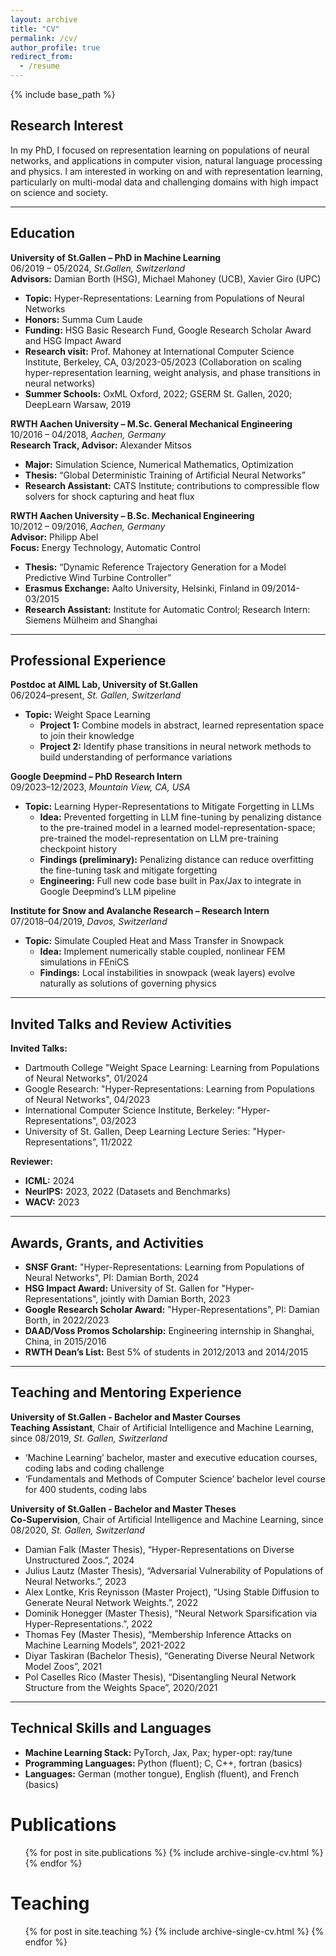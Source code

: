 ```yaml
---
layout: archive
title: "CV"
permalink: /cv/
author_profile: true
redirect_from:
  - /resume
---
```


{% include base_path %}

<!-- # Konstantin Schürholt | Curriculum Vitae

**Address:** Kesselhaldenstrasse 55 – 9016 St.Gallen – Switzerland  
**Phone:** +41 (0) 76 716 78 34  
**Email:** [konstantin.schuerholt@gmail.com](mailto:konstantin.schuerholt@gmail.com)  
**Website:** [kschuerholt.github.io](http://kschuerholt.github.io)  
**GitHub:** [github.com/kschuerholt](https://github.com/kschuerholt)

--- -->

## Research Interest

In my PhD, I focused on representation learning on populations of neural networks, and applications in computer vision, natural language processing and physics. I am interested in working on and with representation learning, particularly on multi-modal data and challenging domains with high impact on science and society.

---

## Education

**University of St.Gallen – PhD in Machine Learning**  
06/2019 – 05/2024, *St.Gallen, Switzerland*  
**Advisors:** Damian Borth (HSG), Michael Mahoney (UCB), Xavier Giro (UPC)  
- **Topic:** Hyper-Representations: Learning from Populations of Neural Networks
- **Honors:** Summa Cum Laude
- **Funding:** HSG Basic Research Fund, Google Research Scholar Award and HSG Impact Award
- **Research visit:** Prof. Mahoney at International Computer Science Institute, Berkeley, CA, 03/2023-05/2023 (Collaboration on scaling hyper-representation learning, weight analysis, and phase transitions in neural networks)
- **Summer Schools:** OxML Oxford, 2022; GSERM St. Gallen, 2020; DeepLearn Warsaw, 2019

**RWTH Aachen University – M.Sc. General Mechanical Engineering**  
10/2016 – 04/2018, *Aachen, Germany*  
**Research Track, Advisor:** Alexander Mitsos  
- **Major:** Simulation Science, Numerical Mathematics, Optimization
- **Thesis:** “Global Deterministic Training of Artificial Neural Networks”
- **Research Assistant:** CATS Institute; contributions to compressible flow solvers for shock capturing and heat flux

**RWTH Aachen University – B.Sc. Mechanical Engineering**  
10/2012 – 09/2016, *Aachen, Germany*  
**Advisor:** Philipp Abel  
**Focus:** Energy Technology, Automatic Control  
- **Thesis:** “Dynamic Reference Trajectory Generation for a Model Predictive Wind Turbine Controller”
- **Erasmus Exchange:** Aalto University, Helsinki, Finland in 09/2014-03/2015
- **Research Assistant:** Institute for Automatic Control; Research Intern: Siemens Mülheim and Shanghai

---

## Professional Experience

**Postdoc at AIML Lab, University of St.Gallen**  
06/2024–present, *St. Gallen, Switzerland*  
- **Topic:** Weight Space Learning  
  - **Project 1:** Combine models in abstract, learned representation space to join their knowledge
  - **Project 2:** Identify phase transitions in neural network methods to build understanding of performance variations

**Google Deepmind – PhD Research Intern**  
09/2023–12/2023, *Mountain View, CA, USA*  
- **Topic:** Learning Hyper-Representations to Mitigate Forgetting in LLMs  
  - **Idea:** Prevented forgetting in LLM fine-tuning by penalizing distance to the pre-trained model in a learned model-representation-space; pre-trained the model-representation on LLM pre-training checkpoint history
  - **Findings (preliminary):** Penalizing distance can reduce overfitting the fine-tuning task and mitigate forgetting
  - **Engineering:** Full new code base built in Pax/Jax to integrate in Google Deepmind’s LLM pipeline

**Institute for Snow and Avalanche Research – Research Intern**  
07/2018–04/2019, *Davos, Switzerland*  
- **Topic:** Simulate Coupled Heat and Mass Transfer in Snowpack  
  - **Idea:** Implement numerically stable coupled, nonlinear FEM simulations in FEniCS
  - **Findings:** Local instabilities in snowpack (weak layers) evolve naturally as solutions of governing physics

---

## Invited Talks and Review Activities

**Invited Talks:**
- Dartmouth College "Weight Space Learning: Learning from Populations of Neural Networks", 01/2024
- Google Research: "Hyper-Representations: Learning from Populations of Neural Networks", 04/2023
- International Computer Science Institute, Berkeley: "Hyper-Representations", 03/2023
- University of St. Gallen, Deep Learning Lecture Series: "Hyper-Representations", 11/2022

**Reviewer:**
- **ICML:** 2024
- **NeurIPS:** 2023, 2022 (Datasets and Benchmarks)
- **WACV:** 2023

---

## Awards, Grants, and Activities

- **SNSF Grant:** "Hyper-Representations: Learning from Populations of Neural Networks", PI: Damian Borth, 2024
- **HSG Impact Award:** University of St. Gallen for "Hyper-Representations", jointly with Damian Borth, 2023
- **Google Research Scholar Award:** "Hyper-Representations", PI: Damian Borth, in 2022/2023
- **DAAD/Voss Promos Scholarship:** Engineering internship in Shanghai, China, in 2015/2016
- **RWTH Dean’s List:** Best 5% of students in 2012/2013 and 2014/2015

---

## Teaching and Mentoring Experience

**University of St.Gallen - Bachelor and Master Courses**  
**Teaching Assistant**, Chair of Artificial Intelligence and Machine Learning, since 08/2019, *St. Gallen, Switzerland*  
- ‘Machine Learning’ bachelor, master and executive education courses, coding labs and coding challenge
- ‘Fundamentals and Methods of Computer Science’ bachelor level course for 400 students, coding labs

**University of St.Gallen - Bachelor and Master Theses**  
**Co-Supervision**, Chair of Artificial Intelligence and Machine Learning, since 08/2020, *St. Gallen, Switzerland*  
- Damian Falk (Master Thesis), “Hyper-Representations on Diverse Unstructured Zoos.”, 2024
- Julius Lautz (Master Thesis), “Adversarial Vulnerability of Populations of Neural Networks.”, 2023
- Alex Lontke, Kris Reynisson (Master Project), “Using Stable Diffusion to Generate Neural Network Weights.”, 2022
- Dominik Honegger (Master Thesis), “Neural Network Sparsification via Hyper-Representations.”, 2022
- Thomas Fey (Master Thesis), “Membership Inference Attacks on Machine Learning Models”, 2021-2022
- Diyar Taskiran (Bachelor Thesis), “Generating Diverse Neural Network Model Zoos”, 2021
- Pol Caselles Rico (Master Thesis), “Disentangling Neural Network Structure from the Weights Space”, 2020/2021

---

## Technical Skills and Languages

- **Machine Learning Stack:** PyTorch, Jax, Pax; hyper-opt: ray/tune
- **Programming Languages:** Python (fluent); C, C++, fortran (basics)
- **Languages:** German (mother tongue), English (fluent), and French (basics)


<!-- Education
======
* Ph.D in Machine Learning. AIML Lab, University of St. Gallen, 2019 - 2024 (expected)
  * Topic: Self-Supervised Representation Learning of Populations of Neural Networks.
  * Advisor: Prof. Dr. Borth.
  * Funding: HSG Basic Research Fund and Google Research Scholar Award (contact: Erik Vee, Google Research).
  * Research Visit: Michael Mahoney at ICSI, Berkeley, March-May 2023. 
* M.Sc. in General Mechanical Enginnering, RWTH Aachen University, 2016-2018.
  * Focus on Simulation Science, Numerical Math and Optimization. 
  * Thesis: *“Global Deterministic Training of Artificial Neural Networks."*, Advisor: Prof. Dr. Mitsos.
* B.Sc. Mechanical Engineering. RWTH Aachen University, 2012-2016.
  * Focus on Energy Technology and Automatic Control.
  * Thesis: *“Dynamic Reference Trajectory Generation for a Model Predictive Wind Turbine Controller”*. Advisor: Prof. Dr. Abel.
* Erasmus Exchange, Aalto University, Helsinki, Finland, 2014-2015.

Summer Schools
======
* Oxford Machine Learning Summer School (OxML), 2022.
* Global School on Empirical Research Methods (GSERM), St. Gallen, 2020.
* 3rd International Summer School on Deep Learning (DeepLearn) 2019, Warsaw, Poland.

Honors, Grants, and Awards
======
* HSG Impact Award 2023 for "Hyper-Representations: Learning from Populations of Neural Networks".
* Google Research Scholar Award for "Hyper-Representations: Learning from Populations of Neural Networks", PI: Damian Borth, in 2022/2023.
* DAAD/Voss Promos Scholorship for an engineering internship in Shanghai, China, in 2015/2016.
* Germany Scholarship (’Deutschlandstipendium’) in the academic year 2014/2015.
* RWTH Dean’s List (best 5% of students in a year) in the academic years 2012/2013 and 2014/2015.
* Erasmus+ DAAD Scholarship for an exchange to Aalto Univeristy, Helsinki, Finland in the academic year 2014/2015.

Review Activities
=======
* Review for the Conference on Neural Information Processing Systems (NeurIPS) 2022, Datasets and Benchmarks.  
* Review for Winter Conference on Applications of Computer Vision (WACV) 2023, The Computer Vision Foundation.  


Work experience
======
* WSL Institute for Snow and Avalanche Research, Davos, Switzerland. 2018-2019.
  * Research Internship, Snowphysics Group.
  * Project on simulation of energy and mass transfer in snowpack in collaboration with the Aachen Institute for Advanced Computer Engineering Science (AICES).
  * Implementation of coupled, nonlinear FEM simulations in fenics; investigation of dynamic stability.

* Computational Analysis of Technical Systems (CATS), RWTH Aachen. 2016-2018.
  * Research Assistant, Fluid-Structure Interaction Group.
  * Code contribution to a compressible flow solver in fortran/
  * Implementation of methods for shock capturing and heat-flux in fluid-structure-interaction.

* Siemens Shanghai, China and Mülheim, German. 2015-2016.
  * Internship, Large Gas Turbine Division
  * Development of a thermodynamic model to predict water condensation in fuel gas pipes of dual-fuel gas turbines. to prevent catastrophic blow-off.
  * Support of development and evaluation of auxiliary systems for large gas turbines.

* Institute of Automatic Control (IRT), RWTH Aachen. 2013-2014.
  * Research Assistant
  * Development of thermal component-wise models of a hybrid vehicle in modelica. 
  * Design of PID and model-predicitve controllers of the heat system model.
  

Skills
======
* Coding
  * Python (proficient)
  * C (past experience)
  * C++ (past experience)
  * fortran (past experience)
  * Matlab (proficient)
  * Git (proficient)
  * Unix (proficient)
* Machine Learning Pipeline
  * pytorch: core ML (proficient)
  * ray / tune: parallelization, hyperparameter optimization (proficient)
  * wandb, tensorboard: monitoring (proficient)
* Scientific Python
  * Pandas (proficient)
  * Numpy (proficient)
  * Scikit: baselines (proficient)
* Languages
  * German (mother tongue)
  * English (fluent)
  * French (basic proficiency)
 -->

Publications
======
  <ul>{% for post in site.publications %}
    {% include archive-single-cv.html %}
  {% endfor %}</ul>
  
<!-- Talks
======
  <ul>{% for post in site.talks %}
    {% include archive-single-talk-cv.html %}
  {% endfor %}</ul> -->
  
Teaching
======
  <ul>{% for post in site.teaching %}
    {% include archive-single-cv.html %}
  {% endfor %}</ul>
  
<!-- Service and leadership
======
* Currently signed in to 43 different slack teams -->
